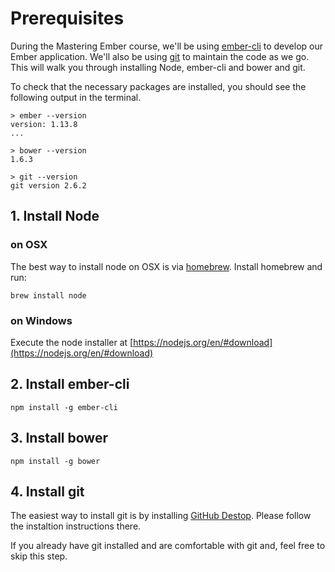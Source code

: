 # Prerequisites

During the Mastering Ember course, we'll be using [ember-cli](http://www.ember-cli.com/) to develop our Ember
application. We'll also be using [git](git-scm.com) to maintain the code as we go. This will walk you through installing
Node, ember-cli and bower and git.

To check that the necessary packages are installed, you should see the following output in the terminal.

    > ember --version
    version: 1.13.8
    ...

    > bower --version
    1.6.3

    > git --version
    git version 2.6.2


## 1. Install Node

### on OSX

The best way to install node on OSX is via [homebrew](http://brew.sh/). Install homebrew and run:

    brew install node

### on Windows

Execute the node installer at [https://nodejs.org/en/#download](https://nodejs.org/en/#download)

## 2. Install ember-cli

    npm install -g ember-cli

## 3. Install bower

    npm install -g bower

## 4. Install git

The easiest way to install git is by installing [GitHub Destop](https://desktop.github.com/). Please follow the
instaltion instructions there.

If you already have git installed and are comfortable with git and, feel free to skip this step.

